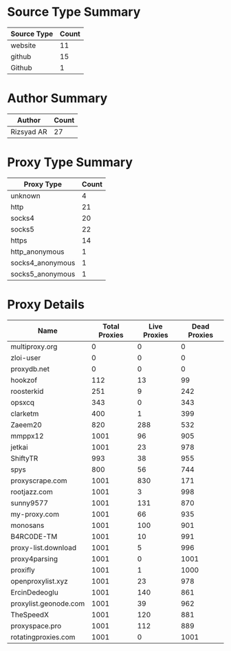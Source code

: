 # Source Type Summary

| Source Type | Count |
|-------------|-------|
| website | 11 |
| github | 15 |
| Github | 1 |


# Author Summary

| Author | Count |
|--------|-------|
| Rizsyad AR | 27 |


# Proxy Type Summary

| Proxy Type | Count |
|------------|-------|
| unknown | 4 |
| http | 21 |
| socks4 | 20 |
| socks5 | 22 |
| https | 14 |
| http_anonymous | 1 |
| socks4_anonymous | 1 |
| socks5_anonymous | 1 |


# Proxy Details

| Name | Total Proxies | Live Proxies | Dead Proxies |
|------|---------------|--------------|---------------|
| multiproxy.org | 0 | 0 | 0 |
| zloi-user | 0 | 0 | 0 |
| proxydb.net | 0 | 0 | 0 |
| hookzof | 112 | 13 | 99 |
| roosterkid | 251 | 9 | 242 |
| opsxcq | 343 | 0 | 343 |
| clarketm | 400 | 1 | 399 |
| Zaeem20 | 820 | 288 | 532 |
| mmppx12 | 1001 | 96 | 905 |
| jetkai | 1001 | 23 | 978 |
| ShiftyTR | 993 | 38 | 955 |
| spys | 800 | 56 | 744 |
| proxyscrape.com | 1001 | 830 | 171 |
| rootjazz.com | 1001 | 3 | 998 |
| sunny9577 | 1001 | 131 | 870 |
| my-proxy.com | 1001 | 66 | 935 |
| monosans | 1001 | 100 | 901 |
| B4RC0DE-TM | 1001 | 10 | 991 |
| proxy-list.download | 1001 | 5 | 996 |
| proxy4parsing | 1001 | 0 | 1001 |
| proxifly | 1001 | 1 | 1000 |
| openproxylist.xyz | 1001 | 23 | 978 |
| ErcinDedeoglu | 1001 | 140 | 861 |
| proxylist.geonode.com | 1001 | 39 | 962 |
| TheSpeedX | 1001 | 120 | 881 |
| proxyspace.pro | 1001 | 112 | 889 |
| rotatingproxies.com | 1001 | 0 | 1001 |
